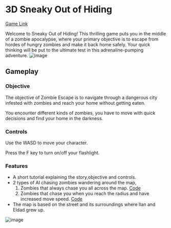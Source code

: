 # 3D Sneaky Out of Hiding
[Game Link](https://tornifrog.itch.io/3dsneaky-out-of-hiding)

Welcome to Sneaky Out of Hiding! This thrilling game puts you in the middle of a zombie apocalypse, where your primary objective is to escape from hordes of hungry zombies and make it back home safely. Your quick thinking will be put to the ultimate test in this adrenaline-pumping adventure.
![image](https://github.com/Tornifrog-Interactive/3D-Sneaky-Out-of-Hiding/assets/74298243/9c6570a6-6225-468d-8865-28959ef5008d)

## Gameplay 
### Objective
The objective of Zombie Escape is to navigate through a dangerous city infested with zombies and reach your home without getting eaten.

You encounter different kinds of zombies, you have to move with quick decisions and find your home in the darkness.

### Controls
Use the WASD to move your character.

Press the F key to turn on/off your flashlight.

### Features
* A short tutorial explaining the story,objective and controls.
* 2 types of AI chasing zombies wandering around the map, 
  1. Zombies that always chase you all across the map. [Code](https://github.com/Tornifrog-Interactive/3D-Sneaky-Out-of-Hiding/blob/main/Assets/Scripts/BasicZombieBehavior.cs)
  2. Zombies that chase you when you reach the radius and have increased move speed. [Code](https://github.com/Tornifrog-Interactive/3D-Sneaky-Out-of-Hiding/blob/main/Assets/Scripts/HardZombieBehavior.cs)
* The map is based on the street and its surroundings where Ilan and Eldad grew up.


![image](https://github.com/Tornifrog-Interactive/3D-Sneaky-Out-of-Hiding/assets/74298243/5db33240-7fc1-4ee5-9d65-7fc6973dfd60)
